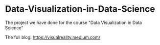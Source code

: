 # Data-Visualization-in-Data-Science
The project we have done for the course "Data Visualization in Data Science"

The full blog: https://visualreality.medium.com/
